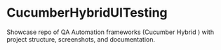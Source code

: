 # CucumberHybridUITesting
Showcase repo of QA Automation frameworks (Cucumber Hybrid ) with project structure, screenshots, and documentation.
